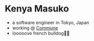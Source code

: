 <h1>Kenya Masuko</h1>
<ul>
  <li>a software engineer in Tokyo, Japan</li>
  <li>working @ <a href="https://communeinc.com/en">Commune</a></li>
  <li>looooove french bulldog🐶🐷</li>
</ul>
